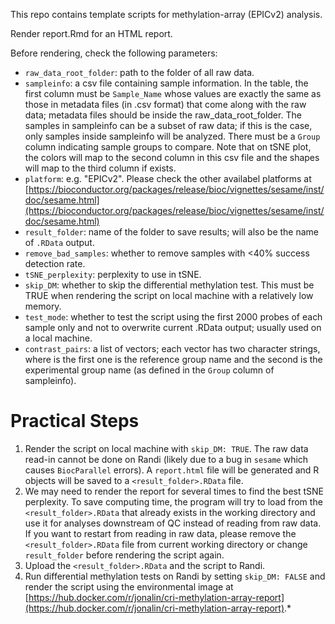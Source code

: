 This repo contains template scripts for methylation-array (EPICv2) analysis.

Render report.Rmd for an HTML report. 

Before rendering, check the following parameters:
- `raw_data_root_folder`: path to the folder of all raw data.
- `sampleinfo`: a csv file containing sample information. In the table, the first column must be `Sample_Name` whose values are exactly the same as those in metadata files (in .csv format) that come along with the raw data; metadata files should be inside the raw_data_root_folder. The samples in sampleinfo can be a subset of raw data; if this is the case, only samples inside sampleinfo will be analyzed. There must be a `Group` column indicating sample groups to compare. Note that on tSNE plot, the colors will map to the second column in this csv file and the shapes will map to the third column if exists.
- `platform`: e.g. "EPICv2". Please check the other availabel platforms at [https://bioconductor.org/packages/release/bioc/vignettes/sesame/inst/doc/sesame.html](https://bioconductor.org/packages/release/bioc/vignettes/sesame/inst/doc/sesame.html)
- `result_folder`: name of the folder to save results; will also be the name of `.RData` output.
- `remove_bad_samples`: whether to remove samples with <40% success detection rate.
- `tSNE_perplexity`: perplexity to use in tSNE.
- `skip_DM`: whether to skip the differential methylation test. This must be TRUE when rendering the script on local machine with a relatively low memory.
- `test_mode`: whether to test the script using the first 2000 probes of each sample only and not to overwrite current .RData output; usually used on a local machine.
- `contrast_pairs`: a list of vectors; each vector has two character strings, where is the first one is the reference group name and the second is the experimental group name (as defined in the `Group` column of sampleinfo).

# Practical Steps
1) Render the script on local machine with `skip_DM: TRUE`. The raw data read-in cannot be done on Randi (likely due to a bug in `sesame` which causes `BiocParallel` errors). A `report.html` file will be generated and R objects will be saved to a `<result_folder>.RData` file. 
2) We may need to render the report for several times to find the best tSNE perplexity. To save computing time, the program will try to load from the `<result_folder>.RData` that already exists in the working directory and use it for analyses downstream of QC instead of reading from raw data. If you want to restart from reading in raw data, please remove the `<result_folder>.RData` file from current working directory or change `result_folder` before rendering the script again. 
3) Upload the `<result_folder>.RData` and the script to Randi. 
4) Run differential methylation tests on Randi by setting `skip_DM: FALSE` and render the script using the environmental image at [https://hub.docker.com/r/jonalin/cri-methylation-array-report](https://hub.docker.com/r/jonalin/cri-methylation-array-report).*


